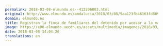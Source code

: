 ```yaml
---
permalink: 2018-03-08-elmundo.es--412206803.html
original: http://www.elmundo.es/andalucia/2018/03/08/5aa123fb46163fd8098b4628.html
domain: elmundo.es
title: Registran la finca de familiares del detenido por acosar a la madre de Gabriel
image: https://e00-elmundo.uecdn.es/assets/multimedia/imagenes/2018/03/08/15205099113792.jpg
date: 2018-03-08 14:04:26
translations: en
---
```


